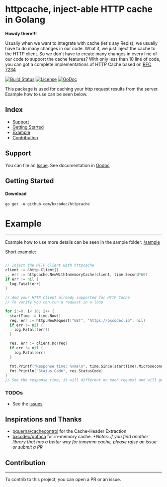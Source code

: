# httpcache, inject-able HTTP cache in Golang

**Howdy there!!!**

Usually when we want to integrate with cache (let's say Redis), we usually have to do many changes in our code. 
What if, we just inject the cache to the HTTP client. So we don't have to create many changes in every line of our code to support the cache features?
With only less than 10 line of code, you can got a complete implementations of HTTP Cache based on [RFC 7234](http://tools.ietf.org/html/rfc7234)

[![Build Status](https://travis-ci.com/bxcodec/httpcache.svg?token=Y64SjWyDK7wXJiFFqV6M&branch=master)](https://travis-ci.com/bxcodec/httpcache)
[![License](https://img.shields.io/github/license/mashape/apistatus.svg)](https://github.com/bxcodec/httpcache/blob/master/LICENSE)
[![GoDoc](https://godoc.org/github.com/bxcodec/httpcache?status.svg)](https://godoc.org/github.com/bxcodec/httpcache)

This package is used for caching your http request results from the server. Example how to use can be seen below.

## Index

* [Support](#support)
* [Getting Started](#getting-started)
* [Example](#example) 
* [Contribution](#contribution)


## Support

You can file an [Issue](https://github.com/bxcodec/httpcache/issues/new).
See documentation in [Godoc](https://godoc.org/github.com/bxcodec/httpcache)


## Getting Started

#### Download

```shell
go get -u github.com/bxcodec/httpcache
```
# Example

---

Example how to use more details can be seen in the sample folder: [/sample](/sample)

Short example:

```go

// Inject the HTTP Client with httpcache
client := &http.Client{}
_, err := httpcache.NewWithInmemoryCache(client, time.Second*60)
if err != nil {
  log.Fatal(err)
}
 
// And your HTTP Client already supported for HTTP Cache
// To verify you can run a request in a loop

for i:=0; i< 10; i++ {
  startTime := time.Now()
  req, err := http.NewRequest("GET", "https://bxcodec.io", nil)
  if err != nil {
    log.Fatal((err))
  }

  res, err := client.Do(req)
  if err != nil {
    log.Fatal(err)
  }

  fmt.Printf("Response time: %vms\n", time.Since(startTime).Microseconds())
  fmt.Println("Status Code", res.StatusCode)
}
// See the response time, it will different on each request and will go smaller.
```

### TODOs
- See the [issues](https://github.com/bxcodec/httpcache/issues)


## Inspirations and Thanks
- [pquerna/cachecontrol](https://github.com/pquerna/cachecontrol) for the Cache-Header Extraction
- [bxcodec/gothca](https://github.com/bxcodec/gotcha) for in-memory cache. _*Notes: if you find another library that has a better way for inmemm cache, please raise an issue or submit a PR_


## Contribution
---

To contrib to this project, you can open a PR or an issue.

